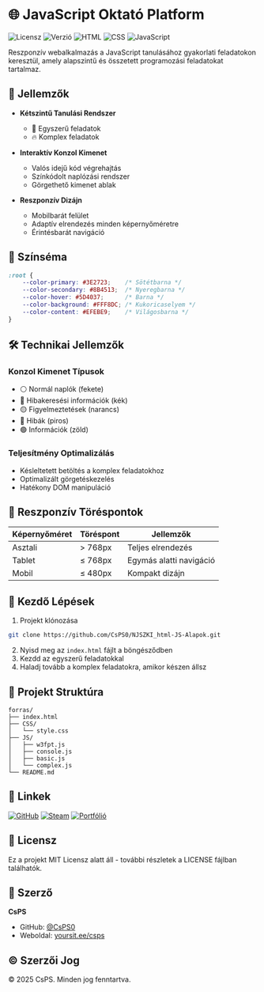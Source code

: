# 🌐 JavaScript Oktató Platform
![Licensz](https://img.shields.io/badge/licensz-MIT-green)
![Verzió](https://img.shields.io/badge/verzió-1.0.0-blue)
![HTML](https://img.shields.io/badge/HTML5-E34F26?style=flat&logo=html5&logoColor=white)
![CSS](https://img.shields.io/badge/CSS3-1572B6?style=flat&logo=css3&logoColor=white)
![JavaScript](https://img.shields.io/badge/JavaScript-F7DF1E?style=flat&logo=javascript&logoColor=black)

Reszponzív webalkalmazás a JavaScript tanulásához gyakorlati feladatokon keresztül, amely alapszintű és összetett programozási feladatokat tartalmaz.

## 🎯 Jellemzők

- **Kétszintű Tanulási Rendszer**
  - 🔰 Egyszerű feladatok
  - 🔥 Komplex feladatok

- **Interaktív Konzol Kimenet**
  - Valós idejű kód végrehajtás
  - Színkódolt naplózási rendszer
  - Görgethető kimenet ablak

- **Reszponzív Dizájn**
  - Mobilbarát felület
  - Adaptív elrendezés minden képernyőméretre
  - Érintésbarát navigáció

## 🎨 Színséma

```css
:root {
    --color-primary: #3E2723;    /* Sötétbarna */
    --color-secondary: #8B4513;  /* Nyeregbarna */
    --color-hover: #5D4037;      /* Barna */
    --color-background: #FFF8DC; /* Kukoricaselyem */
    --color-content: #EFEBE9;    /* Világosbarna */
}
```

## 🛠️ Technikai Jellemzők

### Konzol Kimenet Típusok
- ⚪ Normál naplók (fekete)
- 🔵 Hibakeresési információk (kék)
- 🟡 Figyelmeztetések (narancs)
- 🔴 Hibák (piros)
- 🟢 Információk (zöld)

### Teljesítmény Optimalizálás
- Késleltetett betöltés a komplex feladatokhoz
- Optimalizált görgetéskezelés
- Hatékony DOM manipuláció

## 📱 Reszponzív Töréspontok

| Képernyőméret | Töréspont | Jellemzők |
|---------------|-----------|------------|
| Asztali       | > 768px   | Teljes elrendezés |
| Tablet        | ≤ 768px   | Egymás alatti navigáció |
| Mobil         | ≤ 480px   | Kompakt dizájn |

## 🚀 Kezdő Lépések

1. Projekt klónozása
```bash
git clone https://github.com/CsPS0/NJSZKI_html-JS-Alapok.git
```

2. Nyisd meg az `index.html` fájlt a böngésződben
3. Kezdd az egyszerű feladatokkal
4. Haladj tovább a komplex feladatokra, amikor készen állsz

## 📂 Projekt Struktúra

```
forras/
├── index.html
├── CSS/
│   └── style.css
├── JS/
│   ├── w3fpt.js
│   ├── console.js
│   ├── basic.js
│   └── complex.js
└── README.md
```

## 🔗 Linkek

[![GitHub](https://img.shields.io/badge/GitHub-100000?style=for-the-badge&logo=github&logoColor=white)](https://github.com/CsPS0)
[![Steam](https://img.shields.io/badge/Steam-000000?style=for-the-badge&logo=steam&logoColor=white)](https://steamcommunity.com/id/chonya/)
[![Portfólió](https://img.shields.io/badge/Portfólió-FF5722?style=for-the-badge&logo=google-chrome&logoColor=white)](https://yoursit.ee/csps)

## 📜 Licensz

Ez a projekt MIT Licensz alatt áll - további részletek a LICENSE fájlban találhatók.

## 👤 Szerző

**CsPS**
- GitHub: [@CsPS0](https://github.com/CsPS0)
- Weboldal: [yoursit.ee/csps](https://yoursit.ee/csps)

## ©️ Szerzői Jog

© 2025 CsPS. Minden jog fenntartva.